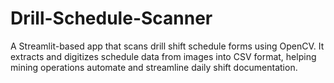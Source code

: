 # Drill-Schedule-Scanner
A Streamlit-based app that scans drill shift schedule forms using OpenCV. It extracts and digitizes schedule data from images into CSV format, helping mining operations automate and streamline daily shift documentation.
